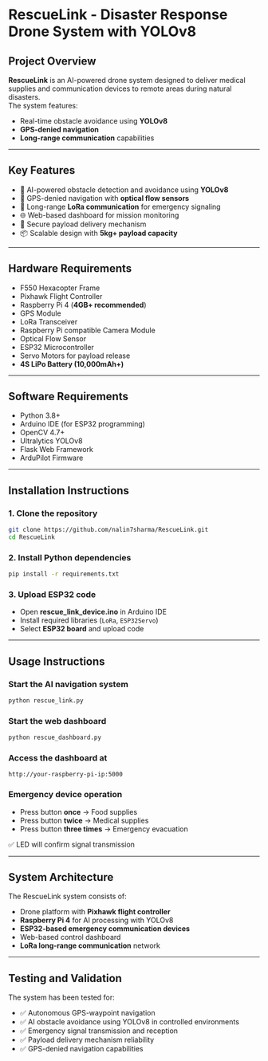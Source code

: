 # RescueLink - Disaster Response Drone System with YOLOv8

## Project Overview
**RescueLink** is an AI-powered drone system designed to deliver medical supplies and communication devices to remote areas during natural disasters.  
The system features:
- Real-time obstacle avoidance using **YOLOv8**
- **GPS-denied navigation**
- **Long-range communication** capabilities

---

## Key Features
- 🚁 AI-powered obstacle detection and avoidance using **YOLOv8**  
- 📡 GPS-denied navigation with **optical flow sensors**  
- 📶 Long-range **LoRa communication** for emergency signaling  
- 🌐 Web-based dashboard for mission monitoring  
- 🎯 Secure payload delivery mechanism  
- 📦 Scalable design with **5kg+ payload capacity**  

---

## Hardware Requirements
- F550 Hexacopter Frame  
- Pixhawk Flight Controller  
- Raspberry Pi 4 (**4GB+ recommended**)  
- GPS Module  
- LoRa Transceiver  
- Raspberry Pi compatible Camera Module  
- Optical Flow Sensor  
- ESP32 Microcontroller  
- Servo Motors for payload release  
- **4S LiPo Battery (10,000mAh+)**  

---

## Software Requirements
- Python 3.8+  
- Arduino IDE (for ESP32 programming)  
- OpenCV 4.7+  
- Ultralytics YOLOv8  
- Flask Web Framework  
- ArduPilot Firmware  

---

## Installation Instructions

### 1. Clone the repository
```bash
git clone https://github.com/nalin7sharma/RescueLink.git
cd RescueLink
```

### 2. Install Python dependencies
```bash
pip install -r requirements.txt
```

### 3. Upload ESP32 code
- Open **rescue_link_device.ino** in Arduino IDE  
- Install required libraries (`LoRa`, `ESP32Servo`)  
- Select **ESP32 board** and upload code  

---

## Usage Instructions

### Start the AI navigation system
```bash
python rescue_link.py
```

### Start the web dashboard
```bash
python rescue_dashboard.py
```

### Access the dashboard at
```
http://your-raspberry-pi-ip:5000
```

### Emergency device operation
- Press button **once** → Food supplies  
- Press button **twice** → Medical supplies  
- Press button **three times** → Emergency evacuation  

✅ LED will confirm signal transmission  


---

## System Architecture
The RescueLink system consists of:
- Drone platform with **Pixhawk flight controller**  
- **Raspberry Pi 4** for AI processing with YOLOv8  
- **ESP32-based emergency communication devices**  
- Web-based control dashboard  
- **LoRa long-range communication** network  

---

## Testing and Validation
The system has been tested for:
- ✅ Autonomous GPS-waypoint navigation  
- ✅ AI obstacle avoidance using YOLOv8 in controlled environments  
- ✅ Emergency signal transmission and reception  
- ✅ Payload delivery mechanism reliability  
- ✅ GPS-denied navigation capabilities  



